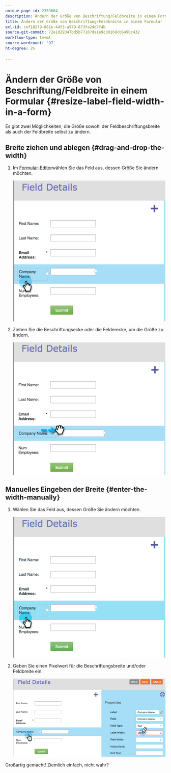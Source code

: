 ```yaml
---
unique-page-id: 2359604
description: Ändern der Größe von Beschriftung/Feldbreite in einem Formular - Marketo-Dokumente - Produktdokumentation
title: Ändern der Größe von Beschriftung/Feldbreite in einem Formular
exl-id: cef10279-881e-44f3-a979-873fa24d7f4b
source-git-commit: 72e1d29347bd5b77107da1e9c30169cb6490c432
workflow-type: tm+mt
source-wordcount: '97'
ht-degree: 2%

---
```


# Ändern der Größe von Beschriftung/Feldbreite in einem Formular {#resize-label-field-width-in-a-form}

Es gibt zwei Möglichkeiten, die Größe sowohl der Feldbeschriftungsbreite als auch der Feldbreite selbst zu ändern.

## Breite ziehen und ablegen {#drag-and-drop-the-width}

1. Im [Formular-Editor](/help/marketo/product-docs/demand-generation/forms/form-actions/edit-a-form.md)wählen Sie das Feld aus, dessen Größe Sie ändern möchten.

   ![](assets/image2014-9-15-15-3a24-3a0.png)

1. Ziehen Sie die Beschriftungsecke oder die Felderecke, um die Größe zu ändern.

   ![](assets/image2014-9-15-15-3a24-3a14.png)

## Manuelles Eingeben der Breite {#enter-the-width-manually}

1. Wählen Sie das Feld aus, dessen Größe Sie ändern möchten.

   ![](assets/image2014-9-15-15-3a24-3a28.png)

1. Geben Sie einen Pixelwert für die Beschriftungsbreite und/oder Feldbreite ein.

   ![](assets/image2014-9-15-15-3a24-3a36.png)

Großartig gemacht! Ziemlich einfach, nicht wahr?
